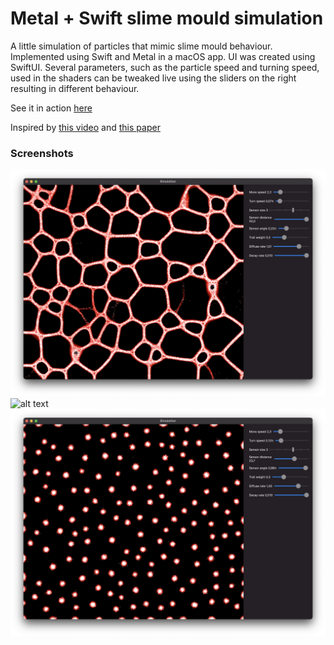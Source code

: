 # Metal + Swift slime mould simulation

A little simulation of particles that mimic slime mould behaviour. 
Implemented using Swift and Metal in a macOS app. UI was created using SwiftUI. 
Several parameters, such as the particle speed and turning speed, used in the shaders can be tweaked live using the sliders on the right resulting in different behaviour. 

See it in action [here](https://www.behance.net/gallery/120186891/Slime-mould-simulation)

Inspired by [this video](https://www.youtube.com/watch?v=X-iSQQgOd1A&t=0s) and [this paper](https://uwe-repository.worktribe.com/output/980579)

### Screenshots
![alt text](https://github.com/jaapwijnen/slime-simulation/raw/main/images/screenshot1.png "Screenshot 1")
![alt text](https://github.com/jaapwijnen/slime-simulation/raw/main/images/screenshot2.png "Screenshot 2")
![alt text](https://github.com/jaapwijnen/slime-simulation/raw/main/images/screenshot3.png "Screenshot 3")
